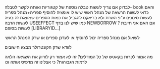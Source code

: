 לבדוק אם צריך לעשות טבלה נוספת של קטגוריות ואותה לקשר לטבלה- book 
והאם כדאי לעשות הרשאה של מנהל ראשי שיש לו אופציה להוסיף ספריה+מנהל ספריה
לעשות סינונים ע"פ השרת ולא בריאקט
להגביל את כמות הספרים שמוצגת
זה בעיה לעשות הרבה USEEFFECT כמו שיש לנו בדף NEWBORROW ?
וגם האם אני חייבת לעשות בסופם [LIBRARYID...]

לשאול אם מנהל ספריה יכול להוסיף או לעדכן ספרים או שרק המנהל הראשי

לוודא שרק הקונטרולר מבצע חישובים

מה אמור לקרות בקאטש של כל המודלים? זה לא אמור רק לזרוק את השגיאה הלאה לרמות הגבוהות? כי אצלינו זה מדפיס אותה וכו 